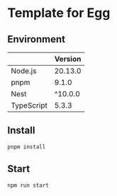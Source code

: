 # Template for Egg

## Environment

|            | Version |
| ---------- | ------- |
| Node.js    | 20.13.0 |
| pnpm       | 9.1.0   |
| Nest       | ^10.0.0 |
| TypeScript | 5.3.3   |

## Install

``` sh
pnpm install
```

## Start

``` sh
npm run start
```
